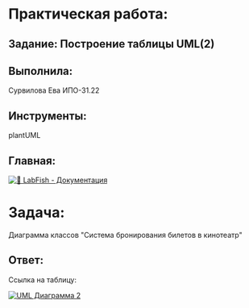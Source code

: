 # Практическая работа:
## Задание: Построение таблицы UML(2)

## Выполнила: 
Сурвилова Ева ИПО-31.22
## Инструменты:
plantUML

## Главная:
[![🐠 LabFish - Документация](https://img.shields.io/badge/🐠_LabFish_-_Документация-4285F4?style=for-the-badge&logo=github&logoColor=white)](https://github.com/Evasurvilova/labfish/blob/main/README.md)

# Задача:
Диаграмма классов "Система бронирования билетов в кинотеатр"

## Ответ:
Ссылка на таблицу:

[![UML Диаграмма 2](https://img.shields.io/badge/📐_Просмотреть_UML_Диаграмму-3F51B5?style=for-the-badge&logo=diagramsdotnet&logoColor=white)](https://github.com/wienwe/DyadyaRyuba/blob/main/HomeworkForRyubakov/Практическая%20работа%202%20UML/uml2.png)
